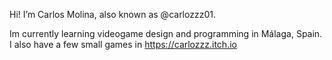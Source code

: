 Hi! I’m Carlos Molina, also known as @carlozzz01.
  
Im currently learning videogame design and programming in Málaga, Spain.
I also have a few small games in https://carlozzz.itch.io

<!---
carlozzz01/carlozzz01 is a ✨ special ✨ repository because its `README.md` (this file) appears on your GitHub profile.
You can click the Preview link to take a look at your changes.
--->
